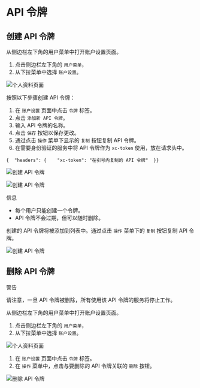 # API 令牌

## 创建 API 令牌

从侧边栏左下角的用户菜单中打开账户设置页面。

1. 点击侧边栏左下角的 `用户菜单`，
2. 从下拉菜单中选择 `账户设置`。

![个人资料页面](https://docs.nocodb.com/assets/images/account-settings-3f8b281c933be2349ddb19f0fa8660e8.png)

按照以下步骤创建 API 令牌：

1. 在 `账户设置` 页面中点击 `令牌` 标签。
2. 点击 `添加新 API 令牌`。
3. 输入 API 令牌的名称。
4. 点击 `保存` 按钮以保存更改。
5. 通过点击 `操作` 菜单下显示的 `复制` 按钮复制 API 令牌。
6. 在需要身份验证的服务中将 API 令牌作为 `xc-token` 使用，放在请求头中。

```
{  "headers": {    "xc-token": "在引号内复制的 API 令牌"  }}
```

![创建 API 令牌](https://docs.nocodb.com/assets/images/api-token-1-6806c5ece8a92717e786e0fa4e824081.png)

![创建 API 令牌](https://docs.nocodb.com/assets/images/api-token-2-378e04140d53a68be86d17d3561c8591.png)

信息

- 每个用户只能创建一个令牌。
- API 令牌不会过期，但可以随时删除。

创建的 API 令牌将被添加到列表中。通过点击 `操作` 菜单下的 `复制` 按钮复制 API 令牌。

![创建 API 令牌](https://docs.nocodb.com/assets/images/api-token-3-493d6baa74b64ec5d6a00c20d6806fd4.png)

## 删除 API 令牌

警告

请注意，一旦 API 令牌被删除，所有使用该 API 令牌的服务将停止工作。

从侧边栏左下角的用户菜单中打开账户设置页面。

1. 点击侧边栏左下角的 `用户菜单`，
2. 从下拉菜单中选择 `账户设置`。

![个人资料页面](https://docs.nocodb.com/assets/images/account-settings-3f8b281c933be2349ddb19f0fa8660e8.png)

1. 在 `账户设置` 页面中点击 `令牌` 标签。
2. 在 `操作` 菜单中，点击与要删除的 API 令牌关联的 `删除` 按钮。

![删除 API 令牌](https://docs.nocodb.com/assets/images/api-token-4-1a6120f496ccdfca799987a4dc8f9027.png)